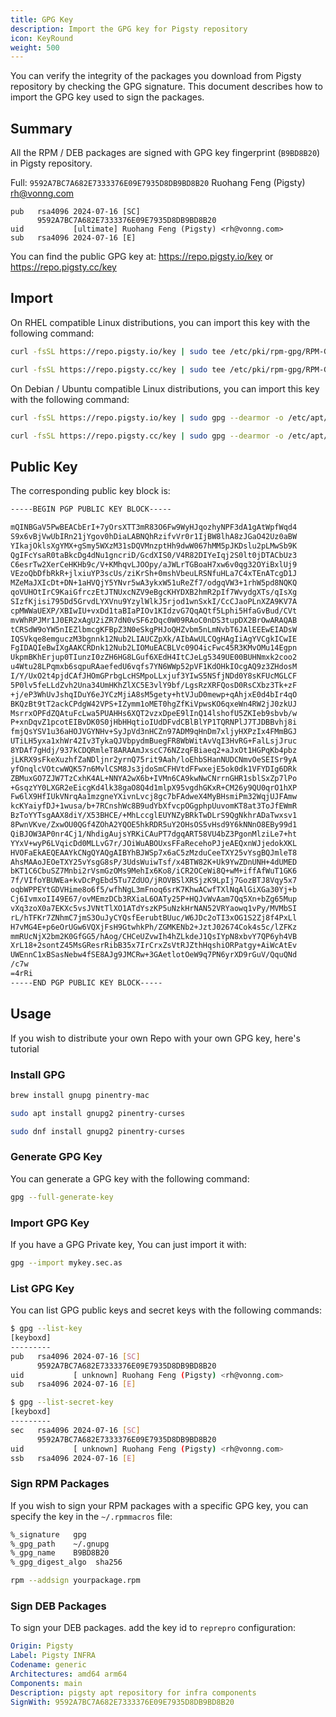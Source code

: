 ```yaml
---
title: GPG Key
description: Import the GPG key for Pigsty repository
icon: KeyRound
weight: 500
---
```


You can verify the integrity of the packages you download from Pigsty repository by checking the GPG signature.
This document describes how to import the GPG key used to sign the packages.


## Summary

All the RPM / DEB packages are signed with GPG key fingerprint (`B9BD8B20`) in Pigsty repository.

Full: `9592A7BC7A682E7333376E09E7935D8DB9BD8B20` Ruohang Feng (Pigsty) [rh@vonng.com](mailto:rh@vonng.com)

```
pub   rsa4096 2024-07-16 [SC]
      9592A7BC7A682E7333376E09E7935D8DB9BD8B20
uid           [ultimate] Ruohang Feng (Pigsty) <rh@vonng.com>
sub   rsa4096 2024-07-16 [E]
```

You can find the public GPG key at: https://repo.pigsty.io/key or https://repo.pigsty.cc/key



## Import

On RHEL compatible Linux distributions, you can import this key with the following command:

```bash tab="default"
curl -fsSL https://repo.pigsty.io/key | sudo tee /etc/pki/rpm-gpg/RPM-GPG-KEY-pigsty >/dev/null
```
```bash tab="mirror"
curl -fsSL https://repo.pigsty.cc/key | sudo tee /etc/pki/rpm-gpg/RPM-GPG-KEY-pigsty >/dev/null
```

On Debian / Ubuntu compatible Linux distributions, you can import this key with the following command:

```bash tab="default"
curl -fsSL https://repo.pigsty.io/key | sudo gpg --dearmor -o /etc/apt/keyrings/pigsty.gpg
```
```bash tab="mirror"
curl -fsSL https://repo.pigsty.cc/key | sudo gpg --dearmor -o /etc/apt/keyrings/pigsty.gpg
```


## Public Key

The corresponding public key block is:

```bash
-----BEGIN PGP PUBLIC KEY BLOCK-----

mQINBGaV5PwBEACbErI+7yOrsXTT3mR83O6Fw9WyHJqozhyNPF3dA1gAtWpfWqd4
S9x6vBjVwUbIRn21jYgov0hDiaLABNQhRzifvVr0r1IjBW8lhA8zJGaO42Uz0aBW
YIkajOklsXgYMX+gSmy5WXzM31sDQVMnzptHh9dwW067hMM5pJKDslu2pLMwSb9K
QgIFcYsaR0taBkcDg4dNu1gncriD/GcdXIS0/V4R82DIYeIqj2S0lt0jDTACbUz3
C6esrTw2XerCeHKHb9c/V+KMhqvLJOOpy/aJWLrTGBoaH7xw6v0qg32OYiBxlUj9
VEzoQbDfbRkR+jlxiuYP3scUs/ziKrSh+0mshVbeuLRSNfuHLa7C4xTEnATcgD1J
MZeMaJXIcDt+DN+1aHVQjY5YNvr5wA3ykxW51uReZf7/odgqVW3+1rhW5pd8NQKQ
qoVUHOtIrC9KaiGfrczEtJTNUxcNZV9eBgcKHYDXB2hmR2pIf7WvydgXTs/qIsXg
SIzfKjisi795Dd5GrvdLYXVnu9YzylWlkJ5rjod1wnSxkI/CcCJaoPLnXZA9KV7A
cpMWWaUEXP/XBIwIU+vxDd1taBIaPIOv1KIdzvG7QqAQtf5Lphi5HfaGvBud/CVt
mvWhRPJMr1J0ER2xAgU2iZR7dN0vSF6zDqc0W09RAoC0nDS3tupDX2BrOwARAQAB
tCRSdW9oYW5nIEZlbmcgKFBpZ3N0eSkgPHJoQHZvbm5nLmNvbT6JAlEEEwEIADsW
IQSVkqe8emguczM3bgnnk12Nub2LIAUCZpXk/AIbAwULCQgHAgIiAgYVCgkICwIE
FgIDAQIeBwIXgAAKCRDnk12Nub2LIOMuEACBLVc09O4icFwc45R3KMvOMu14Egpn
UkpmBKhErjup0TIunzI0zZH6HG8LGuf6XEdH4ItCJeLg5349UE00BUHNmxk2coo2
u4Wtu28LPqmxb6sqpuRAaefedU6vqfs7YN6WWp52pVF1KdOHkIOcgAQ9z3ZHdosM
I/Y/UxO2t4pjdCAfJHOmGPrbgLcHSMpoLLxjuf3YIwS5NSfjNDd0Y8sKFUcMGLCF
5P0lv5feLLdZvh2Una34UmHKhZlXC5E3vlY9bf/LgsRzXRFQosD0RsCXbz3Tk+zF
+j/eP3WhUvJshqIDuY6eJYCzMjiA8sM5gety+htVJuD0mewp+qAhjxE0d4bIr4qO
BKQzBt9tT2ackCPdgW42VPS+IZymm1oMET0hgZfKiVpwsKO6qxeWn4RW2jJ0zkUJ
MsrrxOPFdZQAtuFcLwa5PUAHHs6XQT2vzxDpeE9lInQ14lshofU5ZKIeb9sbvb/w
P+xnDqvZ1pcotEIBvDK0S0jHbHHqtioIUdDFvdCBlBlYP1TQRNPlJ7TJDBBvhj8i
fmjQsYSV1u36aHOJVGYNHv+SyJpVd3nHCZn97ADM9qHnDm7xljyHXPzIx4FMmBGJ
UTiLH5yxa1xhWr42Iv3TykaQJVbpydmBuegFR8WbWitAvVqI3HvRG+FalLsjJruc
8YDAf7gHdj/937kCDQRmleT8ARAAmJxscC76NZzqFBiaeq2+aJxOt1HGPqKb4pbz
jLKRX9sFkeXuzhfZaNDljnr2yrnQ75rit9Aah/loEhbSHanNUDCNmvOeSEISr9yA
yfOnqlcVOtcwWQK57n6MvlCSM8Js3jdoSmCFHVtdFFwxejE5ok0dk1VFYDIg6DRk
ZBMuxGO7ZJW7TzCxhK4AL+NNYA2wX6b+IVMn6CA9kwNwCNrrnGHR1sblSxZp7lPo
+GsqzYY0LXGR2eEicgKd4lk38gaO8Q4d1mlpX95vgdhGKxR+CM26y9QU0qrO1hXP
Fw6lX9HfIUkVNrqAa1mzgneYXivnLvcj8gc7bFAdweX4MyBHsmiPm32WqjUJFAmw
kcKYaiyfDJ+1wusa/b+7RCnshWc8B9udYbXfvcpOGgphpUuvomKT8at3ToJfEWmR
BzToYYTsgAAX8diY/X53BHCE/+MhLccglEUYNZyBRkTwDLrS9QgNkhrADaTwxsv1
8PwnVKve/ZxwOU0QGf4ZOhA2YQOE5hkRDR5uY2OHsOS5vHsd9Y6kNNnO8EBy99d1
QiBJOW3AP0nr4Cj1/NhdigAujsYRKiCAuPT7dgqART58VU4bZ3PgonMlziLe7+ht
YYxV+wyP6LVqicDd0MLLvG7r/JOiWuABOUxsFFaRecehoPJjeAEQxnWJjedokXKL
HVOFaEkAEQEAAYkCNgQYAQgAIBYhBJWSp7x6aC5zMzduCeeTXY25vYsgBQJmleT8
AhsMAAoJEOeTXY25vYsgG8sP/3UdsWuiwTsf/x4BTW82K+Uk9YwZDnUNH+4dUMED
bKT1C6CbuSZ7Mnbi2rVsmGzOMs9MehIx6Ko8/iCR2OCeWi8Q+wM+iffAfWuT1GK6
7f/VIfoYBUWEa+kvDcPgEbd5Tu7ZdUO/jROVBSlXRSjzK9LpIj7GozBTJ8Vqy5x7
oqbWPPEYtGDVHime8o6f5/wfhNgL3mFnoq6srK7KhwACwfTXlNqAlGiXGa30Yj+b
Cj6IvmxoII49E67/ovMEmzDCb3RXiaL6OATy25P+HQJvWvAam7Qq5Xn+bZg65Mup
vXq3zoX0a7EKXc5vsJVNtTlXO1ATdYszKP5uNzkHrNAN52VRYaowq1vPy/MVMbSI
rL/hTFKr7ZNhmC7jmS3OuJyCYQsfEerubtBUuc/W6JDc2oTI3xOG1S2Zj8f4PxLl
H7vMG4E+p6eOrUGw6VQXjFsH9GtwhkPh/ZGMKENb2+JztJ02674Cok4s5c/lZFKz
mmRUcNjX2bm2K0GfGG5/hAog/CHCeUZvwIh4hZLkdeJ1QsIYpN8xbvY7QP6yh4VB
XrL18+2sontZ45MsGResrRibB35x7IrCrxZsVtRJZthHqshiORPatgy+AiWcAtEv
UWEnnC1xBSasNebw4fSE8AJg9JMCRw+3GAetlotOeW9q7PN6yrXD9rGuV/QquQNd
/c7w
=4rRi
-----END PGP PUBLIC KEY BLOCK-----
```

## Usage

If you wish to distribute your own Repo with your own GPG key, here's tutorial


### Install GPG

```bash tab="brew"
brew install gnupg pinentry-mac
```
```bash tab="apt"
sudo apt install gnupg2 pinentry-curses
```
```bash tab="dnf"
sudo dnf install gnupg2 pinentry-curses
```

### Generate GPG Key

You can generate a GPG key with the following command:

```bash
gpg --full-generate-key
```

### Import GPG Key

If you have a GPG Private key, You can just import it with:

```bash
gpg --import mykey.sec.as
```

### List GPG Key

You can list GPG public keys and secret keys with the following commands:

```bash
$ gpg --list-key
[keyboxd]
---------
pub   rsa4096 2024-07-16 [SC]
      9592A7BC7A682E7333376E09E7935D8DB9BD8B20
uid           [ unknown] Ruohang Feng (Pigsty) <rh@vonng.com>
sub   rsa4096 2024-07-16 [E]

$ gpg --list-secret-key
[keyboxd]
---------
sec   rsa4096 2024-07-16 [SC]
      9592A7BC7A682E7333376E09E7935D8DB9BD8B20
uid           [ unknown] Ruohang Feng (Pigsty) <rh@vonng.com>
ssb   rsa4096 2024-07-16 [E]
```

### Sign RPM Packages

If you wish to sign your RPM packages with a specific GPG key, you can specify the key in the `~/.rpmmacros` file:

```bash
%_signature   gpg
%_gpg_path    ~/.gnupg
%_gpg_name    B9BD8B20
%_gpg_digest_algo  sha256
```

```bash
rpm --addsign yourpackage.rpm
```

### Sign DEB Packages

To sign your DEB packages. add the key id to `reprepro` configuration:

```yaml
Origin: Pigsty
Label: Pigsty INFRA
Codename: generic
Architectures: amd64 arm64
Components: main
Description: pigsty apt repository for infra components
SignWith: 9592A7BC7A682E7333376E09E7935D8DB9BD8B20
```